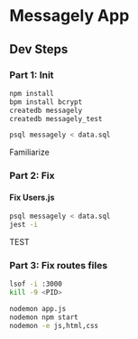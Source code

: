# Messagely App

## Dev Steps

### Part 1: Init

```bash
npm install
bpm install bcrypt
createdb messagely
createdb messagely_test

psql messagely < data.sql

```

Familiarize


### Part 2: Fix
#### Fix Users.js 

```bash
psql messagely < data.sql
jest -i
```
TEST


### Part 3: Fix routes files











```bash
lsof -i :3000
kill -9 <PID>

nodemon app.js
nodemon npm start
nodemon -e js,html,css
```


